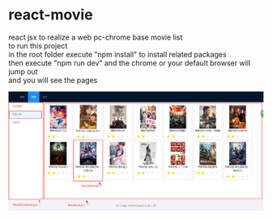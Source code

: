 # react-movie
react jsx to realize a web pc-chrome base movie list <br>
to run this project <br>
in the root folder execute "npm install" to install related packages <br>
then execute "npm run dev" and the chrome or your default browser will jump out <br>
and you will see the pages <br>



![image](https://github.com/weizhenzhao/react-movie/blob/master/%E7%BB%93%E6%9E%84.png)
